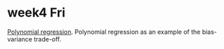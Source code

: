 # week4 Fri

[Polynomial regression](../notes/trade_off.ipynb). Polynomial regression as an example of the bias-variance trade-off.

